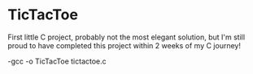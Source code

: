 # TicTacToe
First little C project, probably not the most elegant solution, but I'm still proud to have completed this project within 2 weeks of my C journey! 

-gcc -o TicTacToe tictactoe.c 
